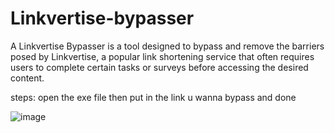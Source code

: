 # Linkvertise-bypasser
A Linkvertise Bypasser is a tool designed to bypass and remove the barriers posed by Linkvertise, a popular link shortening service that often requires users to complete certain tasks or surveys before accessing the desired content. 




steps: open the exe file 
then put in the link u wanna bypass 
and done




![image](https://github.com/OrdinaryCoder0/Linkvertise-bypasser/assets/154841127/5b8ba4b3-5604-4665-9c03-f0fdfbae985d)
